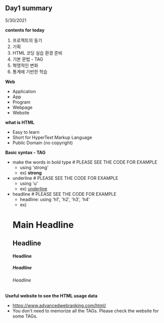 ## Day1 summary
5/30/2021

**contents for today**
1. 프로젝트의 동기
2. 기획
3. HTML 코딩 실습 환경 준비
4. 기본 문법 - TAG
5. 혁명적인 변화
6. 통계에 기반한 학습


**Web**
- Application
- App
- Program
- Webpage
- Website

**what is HTML** 
- Easy to learn
- Short for HyperText Markup Language
- Public Domain (no copyright)

**Basic syntax - TAG**
- make the words in bold type # PLEASE SEE THE CODE FOR EXAMPLE
  - using 'strong'
  - ex) <strong> strong </strong> 
- underline # PLEASE SEE THE CODE FOR EXAMPLE
  - using 'u'
  - ex) <u>underline</u> 
- headline # PLEASE SEE THE CODE FOR EXAMPLE
  - headline: using 'h1', 'h2', 'h3', 'h4'
  - ex) 
  <h1>Main Headline</h1>
  <h2>Headline</h2>
  <h4>Headline</h4>
  <h5>Headline</h5>
  <h6>Headline</h6>

**Useful website to see the HTML usage data**
- https://www.advancedwebranking.com/html/
- You don't need to memorize all the TAGs. Please check the website for some TAGs.

